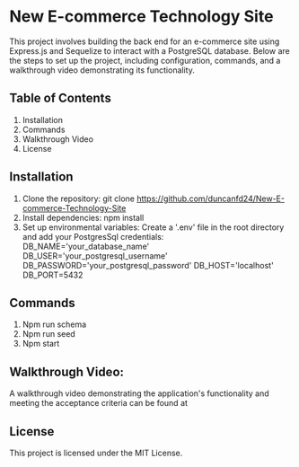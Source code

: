 # New E-commerce Technology Site

This project involves building the back end for an e-commerce site using Express.js and Sequelize to interact with a PostgreSQL database. Below are the steps to set up the project, including configuration, commands, and a walkthrough video demonstrating its functionality.

## Table of Contents
1. Installation
2. Commands
3. Walkthrough Video
4. License

## Installation

1. Clone the repository: git clone https://github.com/duncanfd24/New-E-commerce-Technology-Site
2. Install dependencies: npm install
3. Set up environmental variables:  Create a '.env' file in the root directory and add your PostgresSql credentials: 
DB_NAME='your_database_name'
DB_USER='your_postgresql_username'
DB_PASSWORD='your_postgresql_password'
DB_HOST='localhost'
DB_PORT=5432

## Commands

1. Npm run schema
2. Npm run seed
3. Npm start

## Walkthrough Video:

A walkthrough video demonstrating the application's functionality and meeting the acceptance criteria can be found at 

## License

This project is licensed under the MIT License.